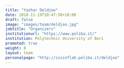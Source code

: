 ```yaml
---
title: "Yashar Deldjoo"
date: 2018-11-19T10:47:58+10:00
draft: false
image: "images/team/deldjoo.jpg"
jobtitle: "Organizers"
institutionurl: "https://www.poliba.it/"
institution: Polytechnic University of Bari
promoted: true
weight: 8
layout: team
personalpage: "http://sisinflab.poliba.it/deldjoo"
---
```

